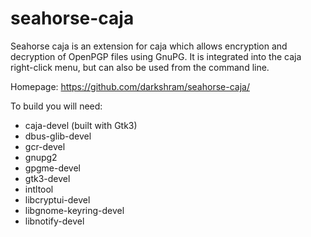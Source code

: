 # seahorse-caja
Seahorse caja is an extension for caja which allows encryption
and decryption of OpenPGP files using GnuPG. It is integrated
into the caja right-click menu, but can also be used from the
command line.

Homepage: https://github.com/darkshram/seahorse-caja/

To build you will need:

* caja-devel (built with Gtk3)
* dbus-glib-devel
* gcr-devel
* gnupg2
* gpgme-devel
* gtk3-devel
* intltool
* libcryptui-devel
* libgnome-keyring-devel
* libnotify-devel

